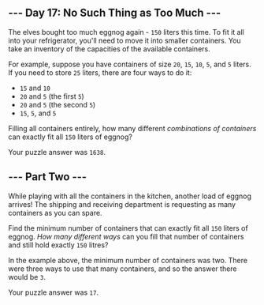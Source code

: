 <article class="day-desc"><h2>--- Day 17: No Such Thing as Too Much ---</h2><p>The elves bought too much eggnog again - <code>150</code> liters this time.  To fit it all into your refrigerator, you'll need to move it into smaller containers.  You take an inventory of the capacities of the available containers.</p>
<p>For example, suppose you have containers of size <code>20</code>, <code>15</code>, <code>10</code>, <code>5</code>, and <code>5</code> liters.  If you need to store <code>25</code> liters, there are four ways to do it:</p>
<ul>
<li><code>15</code> and <code>10</code></li>
<li><code>20</code> and <code>5</code> (the first <code>5</code>)</li>
<li><code>20</code> and <code>5</code> (the second <code>5</code>)</li>
<li><code>15</code>, <code>5</code>, and <code>5</code></li>
</ul>
<p>Filling all containers entirely, how many different <em>combinations of containers</em> can exactly fit all <code>150</code> liters of eggnog?</p>
</article>
<p>Your puzzle answer was <code>1638</code>.</p><article class="day-desc"><h2 id="part2">--- Part Two ---</h2><p>While playing with all the containers in the kitchen, another load of eggnog <span title="Apparently, Amazon ships to the North Pole now.">arrives</span>!  The shipping and receiving department is requesting as many containers as you can spare.</p>
<p>Find the minimum number of containers that can exactly fit all <code>150</code> liters of eggnog.  <em>How many different ways</em> can you fill that number of containers and still hold exactly <code>150</code> litres?</p>
<p>In the example above, the minimum number of containers was two.  There were three ways to use that many containers, and so the answer there would be <code>3</code>.</p>
<p></p>
</article>
<p>Your puzzle answer was <code>17</code>.</p>